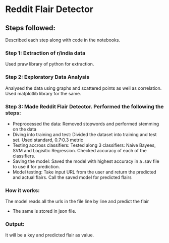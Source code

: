 # Reddit Flair Detector

## Steps followed:

Described each step along with code in the notebooks.

### Step 1: Extraction of r/india data

Used praw library of python for extraction.

### Step 2: Exploratory Data Analysis

Analysed the data using graphs and scattered points as well as correlation. Used matplotlib library for the same.

### Step 3: Made Reddit Flair Detector. Performed the following the steps:

- Preprocessed the data: Removed stopwords and performed stemming on the data
- Diving into training and test: Divided the dataset into training and test set. Used standard, 0.7:0.3 metric
- Testing accross classifiers: Tested along 3 classifiers: Naive Bayees, SVM and Logisitic Regression. Checked accuracy of each of the classifiers.
- Saving the model: Saved the model with highest accuracy in a .sav file to use it for prediction.
- Model testing: Take input URL from the user and return the predicted and actual flairs. Call the saved model for predicted flairs

### How it works:

The model reads all the urls in the file line by line and predict the flair

- The same is stored in json file.

### Output:

It will be a key and predicted flair as value.
